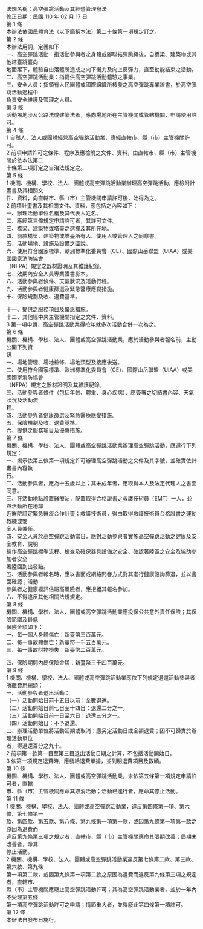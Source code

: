 法規名稱：高空彈跳活動及其經營管理辦法  
修正日期：民國 110 年 02 月 17 日  
第 1 條  
本辦法依國民體育法（以下簡稱本法）第二十條第一項規定訂之。  
第 2 條  
本辦法用詞，定義如下：  
一、高空彈跳活動：指活動參與者之身體或腳聯結彈跳繩後，自橋梁、建築物或其他塔臺跳臺向  
地面躍下，體驗自由落體所造成之向下衝力及向上反彈力，直至動能結束之活動。  
二、高空彈跳活動業：指提供高空彈跳活動體驗之事業。  
三、安全人員：指領有人民團體或國際組織所核發之高空彈跳專業證書，於高空彈跳活動過程中  
負責安全維護及管理之人員。  
第 3 條  
活動埸地涉及公路法或建築法者，應向場地所在主管機關或管轄機關，申請使用許可。  
第 4 條  
1 自然人、法人或團體經營高空彈跳活動業，應經直轄市、縣（市）主管機關許可。  
2 前項申請許可之條件、程序及應檢附之文件、資料，由直轄市、縣（市）主管機關於依本法第二  
十條第二項訂定之自治法規定之。  
第 5 條  
1 機關、機構、學校、法人、團體或高空彈跳活動業辦理高空彈跳活動，應檢附計畫書及其相關文  
件、資料，向直轄市、縣（市）主管機關申請許可後，始得為之。  
2 前項計畫書及其相關文件、資料，應包括之內容如下：  
一、辦理活動單位名稱及其代表人姓名。  
二、應經第三條規定申請許可者，其許可文件。  
三、橋梁、建築物或塔臺之選擇及其所在地。  
四、前款橋梁、建築物或塔臺所有人、使用人或管理人之同意書。  
五、活動場地、設施及設備之圖說。  
六、使用符合國家標準、歐洲標準化委員會（CE）、國際山岳聯盟（UIAA）或美國國家消防協會  
（NFPA）規定之器材證明及其維護紀錄。  
七、效期內安全人員專業證書影本。  
八、活動參與者條件、天氣狀況及活動行程。  
九、活動參與者健康篩選及緊急醫療應變措施。  
十、保險規劃及收、退費基準。  


十一、提供之服務項目及優惠措施。  
十二、其他經中央主管機關指定之文件、資料。  
3 第一項申請，高空彈跳活動業得按年就多次活動合併一次為之。  
第 6 條  
機關、機構、學校、法人、團體或高空彈跳活動業，應於活動參與者報名前，主動公開下列資  
訊：  
一、場地管理、場地檢修、場地類型及接應後送。  
二、使用符合國家標準、歐洲標準化委員會（CE）、國際山岳聯盟（UIAA）或美國國家消防協會  
（NFPA）規定之器材證明及其維護紀錄。  
三、活動參與者條件（包括年齡、體重、身心疾病）、應簽署之切結書內容、天氣狀況及活動流  
程。  
四、活動參與者健康篩選及緊急醫療應變措施。  
五、保險規劃及收、退費基準。  
六、提供之服務項目及優惠措施。  
第 7 條  
機關、機構、學校、法人、團體或高空彈跳活動業辦理高空彈跳活動，應遵行下列規定：  
一、揭示依第五條第一項規定許可辦理高空彈跳活動之文件及其字號，並確實依計畫書內容執  
行。  
二、活動參與者，應為十五歲以上；其未成年者，應取得本人及法定代理人之書面同意。  
三、在活動地點設置醫療站，配置取得合格證書之救護技術員（EMT）一人，並與活動所在地鄰  
近醫院訂定緊急醫療合作計畫；救護技術員，得由取得救護技術員合格證書之運動教練或安  
全人員兼任。  
四、安全人員於高空彈跳活動當日，應對活動參與者實施高空彈跳活動之健康及安全教育、說明  
操作高空彈跳標準流程、檢查及確保器具設備之安全、確認著陸區之安全及協助參加者安全  
著陸回到出發點。  
五、活動參與者報名時，應以書面或網路問卷方式對其進行健康諮詢篩選，並以書面確認；活動  
參與者之健康經評估屬高風險者，應拒絕其報名參加。  
六、不得違反其他相關法規規定。  
第 8 條  
機關、機構、學校、法人、團體或高空彈跳活動業應投保公共意外責任保險；其保險範圍及最低  
保險金額如下：  
一、每一個人身體傷亡：新臺幣三百萬元。  
二、每一事故體傷亡：新臺幣一千五百萬元。  
三、每一事故財物損失：新臺幣二百萬元。  


四、保險期間內總保險金額：新臺幣三千四百萬元。  
第 9 條  
1 機關、機構、學校、法人、團體或高空彈跳活動業應依下列規定退還活動參與者所繳費用總額：  
一、活動參與者退出活動：  
（一）活動開始日前十五日以前：全數退還。  
（二）活動開始日前七日至十四日：退還二分之一。  
（三）活動開始日前一日至六日：退還三分之一。  
（四）活動開始日：不予退還。  
二、辦理活動單位將活動延期或取消：應另定活動日或全額退費；因不可歸責於辦理活動單位  
者，得退還百分之九十。  
2 前項第一款第一目至第三目退出活動日期之計算，不包括活動開始日。  
3 依第一項規定退費時，應發給退費單據，並列明退費項目及數額。  
第 10 條  
機關、機構、學校、法人、團體或高空彈跳活動業，未依第五條第一項規定申請許可者，直轄  
市、縣（市）主管機關應命其取消活動；活動已進行者，應命其停止活動。  
第 11 條  
1 機關、機構、學校、法人、團體或高空彈跳活動業，違反第四條第一項、第六條、第七條第一  
款、第四款、第五款、第八條、第九條第一項第一款，或因第九條第一項第一款之原因為退費而  
違反第九條第三項之規定者，直轄市、縣（市）主管機關應命其限期改善；屆期未改善者，命其  
停止活動。  
2 機關、機構、學校、法人、團體或高空彈跳活動業違反第七條第二款、第三款、第六款、第九條  
第一項第二款，或因第九條第一項第二款之原因為退費而違反第九條第三項之規定者，直轄市、  
縣（市）主管機關應廢止高空彈跳活動許可；其為高空彈跳活動業者，並於一年內不受理第五條  
第一項高空彈跳活動許可之申請；情節重大者，並得廢止第四條第一項許可。  
第 12 條  
本辦法自發布日施行。  


